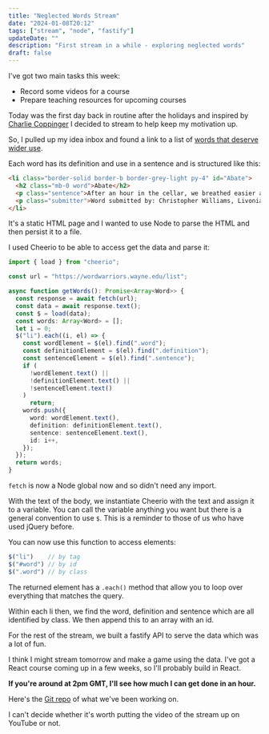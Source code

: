 ```yaml
---
title: "Neglected Words Stream"
date: "2024-01-08T20:12"
tags: ["stream", "node", "fastify"]
updateDate: ""
description: "First stream in a while - exploring neglected words"
draft: false
---
```


I've got two main tasks this week:

- Record some videos for a course
- Prepare teaching resources for upcoming courses

Today was the first day back in routine after the holidays and inspired by [Charlie Coppinger](https://twitter.com/TheCoppinger) I decided to stream to help keep my motivation up.

So, I pulled up my idea inbox and found a link to a list of [words that deserve wider use](https://wordwarriors.wayne.edu/list).

Each word has its definition and use in a sentence and is structured like this:

```html
<li class="border-solid border-b border-grey-light py-4" id="Abate">
  <h2 class="mb-0 word">Abate</h2>
  <p class="sentence">After an hour in the cellar, we breathed easier as the sound of the wind began to abate. </p>
  <p class="submitter">Word submitted by: Christopher Williams, Livonia Mi, United States</p>
</li>
```

It's a static HTML page and I wanted to use Node to parse the HTML and then persist it to a file.

I used Cheerio to be able to access get the data and parse it:

```ts
import { load } from "cheerio";

const url = "https://wordwarriors.wayne.edu/list";

async function getWords(): Promise<Array<Word>> {
  const response = await fetch(url);
  const data = await response.text();
  const $ = load(data);
  const words: Array<Word> = [];
  let i = 0;
  $("li").each((i, el) => {
    const wordElement = $(el).find(".word");
    const definitionElement = $(el).find(".definition");
    const sentenceElement = $(el).find(".sentence");
    if (
      !wordElement.text() ||
      !definitionElement.text() ||
      !sentenceElement.text()
    )
      return;
    words.push({
      word: wordElement.text(),
      definition: definitionElement.text(),
      sentence: sentenceElement.text(),
      id: i++,
    });
  });
  return words;
}
```

`fetch` is now a Node global now and so didn't need any import. 

With  the text of the body, we instantiate Cheerio with the text and assign it to a variable. You can call the variable anything you want but there is a general convention to use `$`. This is a reminder to those of us who have used jQuery before.

You can now use this function to access elements:

```js
$("li")    // by tag
$("#word") // by id
$(".word") // by class
```

The returned element has a `.each()` method that allow you to loop over everything that matches the query.

Within each li then, we find the word, definition and sentence which are all identified by class. We then append this to an array with an id.

For the rest of the stream, we built a fastify API to serve the data which was a lot of fun.

I think I might stream tomorrow and make a game using the data. I've got a React course coming up in a few weeks, so I'll probably build in React.

<strong>If you're around at 2pm GMT, I'll see how much I can get done in an hour.</strong>

Here's the [Git repo](https://github.com/doingandlearning/neglected-words) of what we've been working on.

I can't decide whether it's worth putting the video of the stream up on YouTube or not. 
